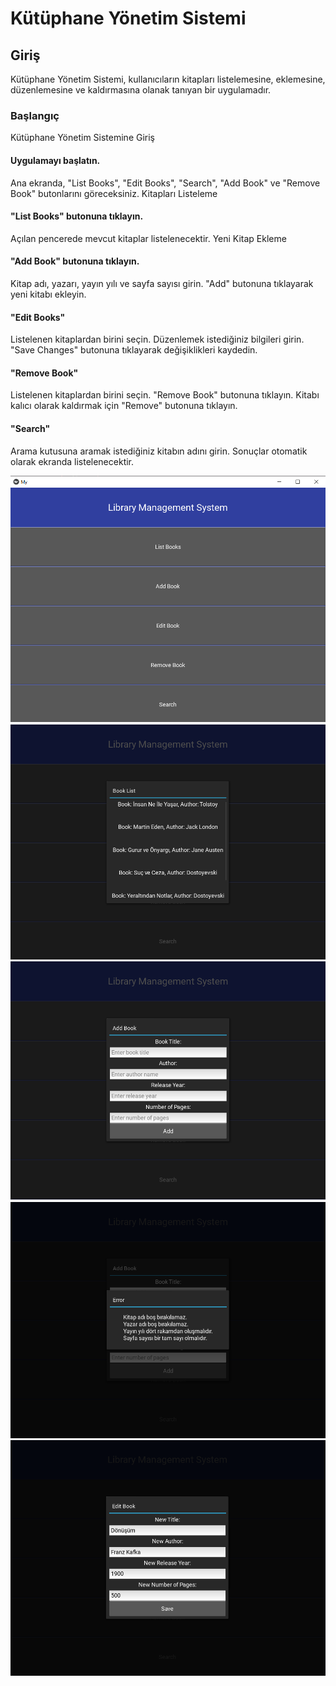 # Kütüphane Yönetim Sistemi

## Giriş
Kütüphane Yönetim Sistemi, kullanıcıların kitapları listelemesine, eklemesine, düzenlemesine ve kaldırmasına olanak tanıyan bir uygulamadır.

### Başlangıç
Kütüphane Yönetim Sistemine Giriş

#### Uygulamayı başlatın.
Ana ekranda, "List Books", "Edit Books", "Search", "Add Book" ve "Remove Book" butonlarını göreceksiniz.
Kitapları Listeleme

#### "List Books" butonuna tıklayın.
Açılan pencerede mevcut kitaplar listelenecektir.
Yeni Kitap Ekleme

#### "Add Book" butonuna tıklayın.
Kitap adı, yazarı, yayın yılı ve sayfa sayısı girin.
"Add" butonuna tıklayarak yeni kitabı ekleyin.

#### "Edit Books"
Listelenen kitaplardan birini seçin.
Düzenlemek istediğiniz bilgileri girin.
"Save Changes" butonuna tıklayarak değişiklikleri kaydedin.

#### "Remove Book"
Listelenen kitaplardan birini seçin.
"Remove Book" butonuna tıklayın.
Kitabı kalıcı olarak kaldırmak için "Remove" butonuna tıklayın.

#### "Search"

Arama kutusuna aramak istediğiniz kitabın adını girin.
Sonuçlar otomatik olarak ekranda listelenecektir.

![](https://github.com/erenbogazkesen/Library-Management-System/blob/main/Images/1.png)
![](https://github.com/erenbogazkesen/Library-Management-System/blob/main/Images/2.png)
![](https://github.com/erenbogazkesen/Library-Management-System/blob/main/Images/3.png)
![](https://github.com/erenbogazkesen/Library-Management-System/blob/main/Images/4.png)
![](https://github.com/erenbogazkesen/Library-Management-System/blob/main/Images/5.png)
